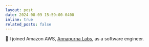 ```yaml
---
layout: post
date: 2024-08-09 15:59:00-0400
inline: true
related_posts: false
---
```


🚀 I joined Amazon AWS, [Annapurna Labs](https://www.amazon.jobs/content/en/teams/amazon-web-services/annapurna-labs), as a software engineer.

